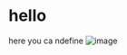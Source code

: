 # hello
here you ca ndefine ![image](https://github.com/user-attachments/assets/81ea3c29-44c7-4207-8794-1eed82268d78)

